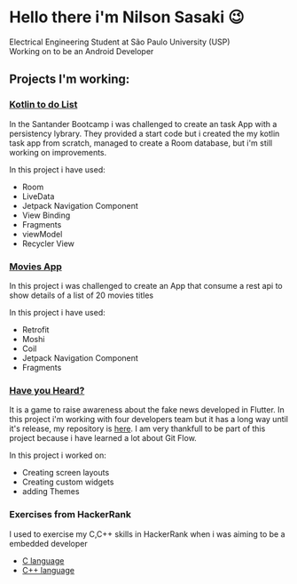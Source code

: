 # Hello there i'm Nilson Sasaki :wink:

Electrical Engineering Student at São Paulo University (USP)  
Working on to be an Android Developer

## Projects I'm working:

### [Kotlin to do List](https://github.com/nilsonsasaki/kotlin-To-Do-List)

In the Santander Bootcamp i was challenged to create an task App with a persistency lybrary. They provided a start code but i created the my kotlin task app from scratch, managed to create a Room database, but i'm still working on improvements. 

In this project i have used:

- Room
- LiveData
- Jetpack Navigation Component
- View Binding
- Fragments
- viewModel
- Recycler View

### [Movies App](https://github.com/nilsonsasaki/Movies_app)

In this project i was challenged to create an App that consume a rest api to show details of a list of 20  movies titles

In this project i have used:

- Retrofit
- Moshi
- Coil
- Jetpack Navigation Component
- Fragments

### [Have you Heard?](https://github.com/yuumasato/have_you_heard)

It is a game to raise awareness about the fake news developed in Flutter. In this project i'm working with four developers team but it has a long way until it's release, my repository is [here](https://github.com/nilsonsasaki/have_you_heard). I am very thankfull to be part of this project because i have learned a lot about Git Flow.

In this project i worked on:

- Creating screen layouts
- Creating custom widgets
- adding Themes

### Exercises from HackerRank

I used to exercise my C,C++ skills in HackerRank when i was aiming to be a embedded developer

- [C language](https://github.com/nilsonsasaki/HackerRank_C)  
- [C++ language](https://github.com/nilsonsasaki/HackerRank_Cpp)

<!--
**nilsonsasaki/nilsonsasaki** is a ✨ _special_ ✨ repository because its `README.md` (this file) appears on your GitHub profile.

Here are some ideas to get you started:

- 🔭 I’m currently working on ...
- 🌱 I’m currently learning ...
- 👯 I’m looking to collaborate on ...
- 🤔 I’m looking for help with ...
- 💬 Ask me about ...
- 📫 How to reach me: ...
- 😄 Pronouns: ...
- ⚡ Fun fact: ...
-->
